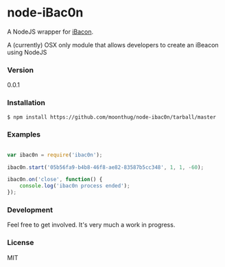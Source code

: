 # node-iBac0n

A NodeJS wrapper for [iBacon](https://github.com/moonthug/ibac0n).

A (currently) OSX only module that allows developers to create an iBeacon using NodeJS

### Version
0.0.1

### Installation

```sh
$ npm install https://github.com/moonthug/node-ibac0n/tarball/master
```

### Examples

```javascript

var ibac0n = require('ibac0n');

ibac0n.start('05b56fa9-b4b8-46f8-ae82-83587b5cc348', 1, 1, -60);

ibac0n.on('close', function() {
    console.log('ibac0n process ended');
});

```

### Development

Feel free to get involved. It's very much a work in progress.


### License

MIT